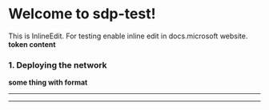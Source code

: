 # Welcome to sdp-test!
This is InlineEdit. For testing enable inline edit in docs.microsoft
website. **token content**

### 1. Deploying the network
****some thing with format****
- - -

- - -
